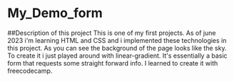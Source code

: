 # My_Demo_form

##Description of this project
This is one of my first projects. As of june 2023 i'm learning HTML and CSS and i implemented these technologies in this project. As you can see the background of the page looks like the sky. To create it i just played around with linear-gradient. It's essentially a basic form that requests some straight forward info. I learned to create it with freecodecamp.